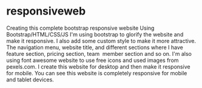 # responsiveweb

Creating this complete bootstrap responsive website Using Bootstrap/HTML/CSS/JS
I'm using bootstrap to glorify the website and make it responsive. I also add some custom style to make it more attractive. The navigation menu, website title, and different sections where I have feature section, pricing section, team 
member section and so on.
I'm also using font awesome website to use free icons and used images from pexels.com.
I create this website for desktop and then make it responsive for mobile. You can see this website is completely responsive for mobile and tablet devices.
